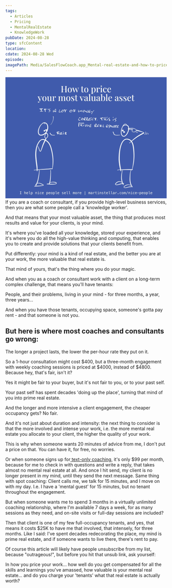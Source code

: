 ```yaml
---
tags:
  - Articles
  - Pricing
  - MentalRealEstate
  - KnowledgeWork
pubDate: 2024-08-28
type: sfcContent
location: 
cdate: 2024-08-28 Wed
episode: 
imagePath: Media/SalesFlowCoach.app_Mental-real-estate-and-how-to-price-your-work_MartinStellar.jpeg
---
```

![](Media/SalesFlowCoach.app_Mental-real-estate-and-how-to-price-your-work_MartinStellar.jpeg)
If you are a coach or consultant, if you provide high-level business services, then you are what some people call a 'knowledge worker'.

And that means that your most valuable asset, the thing that produces most results and value for your clients, is your mind.

It's where you've loaded all your knowledge, stored your experience, and it's where you do all the high-value thinking and computing, that enables you to create and provide solutions that your clients benefit from.

Put differently: your mind is a kind of real estate, and the better you are at your work, the more valuable that real estate is.

That mind of yours, that's the thing where you do your magic.

And when you as a coach or consultant work with a client on a long-term complex challenge, that means you'll have tenants:

People, and their problems, living in your mind - for three months, a year, three years...

And when you have those tenants, occupying space, someone's gotta pay rent - and that someone is not you.

But here is where most coaches and consultants go wrong:
- 
The longer a project lasts, the lower the per-hour rate they put on it.

So a 1-hour consultation might cost $400, but a three-month engagement with weekly coaching sessions is priced at $4000, instead of $4800. Because hey, that's fair, isn't it?

Yes it might be fair to your buyer, but it's not fair to you, or to your past self.

Your past self has spent decades 'doing up the place', turning that mind of you into prime real estate.

And the longer and more intensive a client engagement, the cheaper occupancy gets? No fair.

And it's not just about duration and intensity: the next thing to consider is that the more involved and intense your work, i.e. the more mental real estate you allocate to your client, the higher the quality of your work.

This is why when someone wants 20 minutes of advice from me, I don't put a price on that. You can have it, for free, no worries.

Or when someone signs up for[ text-only coaching](https://personal.salesflowcoach.app/), it's only $99 per month, because for me to check in with questions and write a reply, that takes almost no mental real estate at all. And once I hit send, my client is no longer present in my mind, until they send the next message. Same thing with spot coaching: Client calls me, we talk for 15 minutes, and I move on with my day. I.e. I have a 'mental guest' for 15 minutes, but no tenant throughout the engagement.

But when someone wants me to spend 3 months in a virtually unlimited coaching relationship, where I'm available 7 days a week, for as many sessions as they need, and on-site visits or full-day sessions are included?

Then that client is one of my few full-occupancy tenants, and yes, that means it costs $25K to have me that involved, that intensely, for three months. Like I said: I've spent decades redecorating the place, my mind is prime real estate, and if someone wants to live there, there's rent to pay. 

Of course this article will likely have people unsubscribe from my list, because "outrageous!", but before you hit that unsub link, ask yourself:

In how you price your work... how well do you get compensated for all the skills and learnings you've amassed, how valuable is your mental real estate... and do you charge your 'tenants' what that real estate is actually worth?
